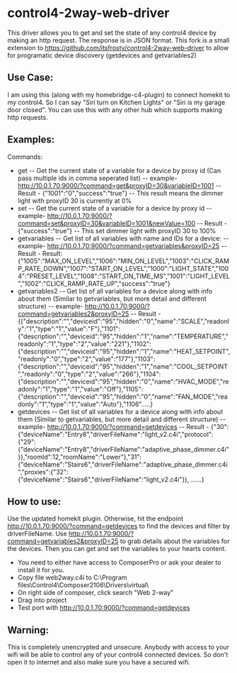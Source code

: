 # control4-2way-web-driver

This driver allows you to get and set the state of any control4 device by making
an http request. The response is in JSON format.  This fork is a small extension to https://github.com/itsfrosty/control4-2way-web-driver to allow for programatic device discovery (getdevices and getvariables2)

Use Case:
---------
I am using this (along with my homebridge-c4-plugin) to connect homekit to my
control4. So I can say "Siri turn on Kitchen Lights" or "Siri is my garage door
closed". You can use this with any other hub which supports making http requests.

Examples:
----------
Commands:
- get
-- Get the current state of a variable for a device by proxy id (Can pass multiple ids in comma seperated list)
-- example- http://10.0.1.70:9000/?command=get&proxyID=30&variableID=1001
-- Result - {"1001":"0","success":"true"}
-- This result means the dimmer light with proxyID 30 is currently at 0%
- set
-- Get the current state of a variable for a device by proxy id
-- example- http://10.0.1.70:9000/?command=set&proxyID=30&variableID=1001&newValue=100
-- Result - {"success":"true"}
-- This set dimmer light with proxyID 30 to 100%
- getvariables
-- Get list of all variables with name and IDs for a device:
-- example- http://10.0.1.70:9000/?command=getvariables&proxyID=25
-- Result - Result: {"1005":"MAX_ON_LEVEL","1006":"MIN_ON_LEVEL","1003":"CLICK_RAMP_RATE_DOWN","1007":"START_ON_LEVEL","1000":"LIGHT_STATE","1004":"PRESET_LEVEL","1008":"START_ON_TIME_MS","1001":"LIGHT_LEVEL","1002":"CLICK_RAMP_RATE_UP","success":"true"}
- getvariables2
-- Get list of all variables for a device along with info about them (Similar to getvariables, but more detail and different structure)
-- example- http://10.0.1.70:9000/?command=getvariables2&proxyID=25
-- Result - {{"description":"","deviceid":"95","hidden":"0","name":"SCALE","readonly":"1","type":"1","value":"F"},"1101":{"description":"","deviceid":"95","hidden":"1","name":"TEMPERATURE","readonly":"1","type":"2","value":"221"},"1102":{"description":"","deviceid":"95","hidden":"1","name":"HEAT_SETPOINT","readonly":"0","type":"2","value":"177"},"1103":{"description":"","deviceid":"95","hidden":"1","name":"COOL_SETPOINT","readonly":"0","type":"2","value":"266"},"1104":{"description":"","deviceid":"95","hidden":"0","name":"HVAC_MODE","readonly":"1","type":"1","value":"Off"},"1105":{"description":"","deviceid":"95","hidden":"0","name":"FAN_MODE","readonly":"1","type":"1","value":"Auto"},"1106".....}
- getdevices
-- Get list of all variables for a device along with info about them (Similar to getvariables, but more detail and different structure)
-- example- http://10.0.1.70:9000/?command=getdevices
-- Result - {"30":{"deviceName":"Entry8","driverFileName":"light_v2.c4i","protocol":{"29":{"deviceName":"Entry8","driverFileName":"adaptive_phase_dimmer.c4i"}},"roomId":12,"roomName":"Lower"},"31":{"deviceName":"Stairs6","driverFileName":"adaptive_phase_dimmer.c4i","proxies":{"32":{"deviceName":"Stairs6","driverFileName":"light_v2.c4i"}}, ......}

How to use:
------------

Use the updated homekit plugin.   Otherwise, hit the endpoint http://10.0.1.70:9000/?command=getdevices to find the devices and filter by driverFileName.  Use  http://10.0.1.70:9000/?command=getvariables2&proxyID=25 to grab details about the variables for the devices.  Then you can get and set the variables to your hearts content.

- You need to either have access to ComposerPro or ask your dealer to install it
for you.
- Copy file web2way.c4i to C:\Program files\Control4\Composer2106\Drivers\virtual\
- On right side of composer, click search "Web 2-way"
- Drag into project
- Test port with  http://10.0.1.70:9000/?command=getdevices

Warning:
---------
This is completely unencrypted and unsecure. Anybody with access to your wifi
will be able to control any of your control4 connected devices. So don't open
it to internet and also make sure you have a secured wifi.
